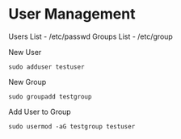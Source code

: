 # User Management

Users List - /etc/passwd
Groups List - /etc/group

New User
```
sudo adduser testuser
```

New Group
```
sudo groupadd testgroup
```

Add User to Group
```
sudo usermod -aG testgroup testuser
```